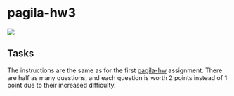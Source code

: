 # pagila-hw3
[![](https://github.com/abooli/pagila-hw3/workflows/tests/badge.svg)](https://github.com/abooli/pagila-hw3/actions?query=workflow%3Atests)

## Tasks

The instructions are the same as for the first [pagila-hw](https://github.com/abooli/pagila-hw) assignment.
There are half as many questions, and each question is worth 2 points instead of 1 point due to their increased difficulty.
